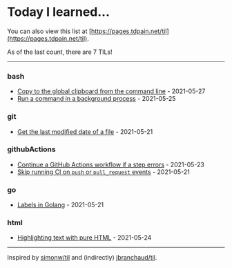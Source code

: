 # Today I learned...

You can also view this list at [https://pages.tdpain.net/til](https://pages.tdpain.net/til).

As of the last count, there are 7 TILs!

---

### bash

* [Copy to the global clipboard from the command line](bash/bash-clipboard.md) - 2021-05-27
* [Run a command in a background process](bash/bash-launchInBackground.md) - 2021-05-25

### git

* [Get the last modified date of a file](git/git-lastModDate.md) - 2021-05-21

### githubActions

* [Continue a GitHub Actions workflow if a step errors](githubActions/actions-continueOnError.md) - 2021-05-23
* [Skip running CI on `push` or `pull_request` events](githubActions/actions-skipCI.md) - 2021-05-21

### go

* [Labels in Golang](go/go-labels.md) - 2021-05-21

### html

* [Highlighting text with pure HTML](html/html-highlightText.md) - 2021-05-24

---

Inspired by [simonw/til](https://github.com/simonw/til) and (indirectly) [jbranchaud/til](https://github.com/jbranchaud/til).

